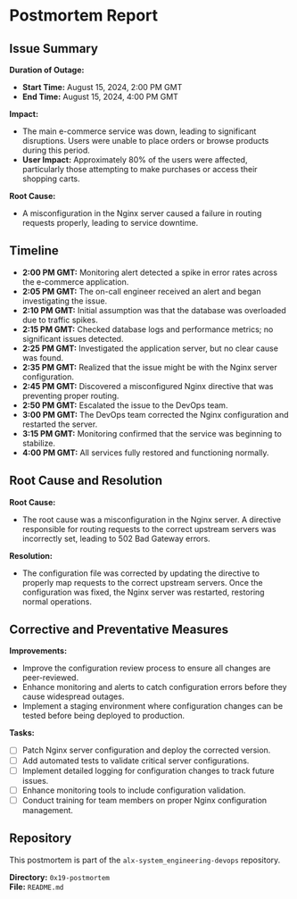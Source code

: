 # Postmortem Report

## Issue Summary
**Duration of Outage:**  
- **Start Time:** August 15, 2024, 2:00 PM GMT  
- **End Time:** August 15, 2024, 4:00 PM GMT

**Impact:**  
- The main e-commerce service was down, leading to significant disruptions. Users were unable to place orders or browse products during this period.
- **User Impact:** Approximately 80% of the users were affected, particularly those attempting to make purchases or access their shopping carts.

**Root Cause:**  
- A misconfiguration in the Nginx server caused a failure in routing requests properly, leading to service downtime.

## Timeline
- **2:00 PM GMT:** Monitoring alert detected a spike in error rates across the e-commerce application.
- **2:05 PM GMT:** The on-call engineer received an alert and began investigating the issue. 
- **2:10 PM GMT:** Initial assumption was that the database was overloaded due to traffic spikes.
- **2:15 PM GMT:** Checked database logs and performance metrics; no significant issues detected.
- **2:25 PM GMT:** Investigated the application server, but no clear cause was found.
- **2:35 PM GMT:** Realized that the issue might be with the Nginx server configuration.
- **2:45 PM GMT:** Discovered a misconfigured Nginx directive that was preventing proper routing.
- **2:50 PM GMT:** Escalated the issue to the DevOps team.
- **3:00 PM GMT:** The DevOps team corrected the Nginx configuration and restarted the server.
- **3:15 PM GMT:** Monitoring confirmed that the service was beginning to stabilize.
- **4:00 PM GMT:** All services fully restored and functioning normally.

## Root Cause and Resolution
**Root Cause:**  
- The root cause was a misconfiguration in the Nginx server. A directive responsible for routing requests to the correct upstream servers was incorrectly set, leading to 502 Bad Gateway errors.

**Resolution:**  
- The configuration file was corrected by updating the directive to properly map requests to the correct upstream servers. Once the configuration was fixed, the Nginx server was restarted, restoring normal operations.

## Corrective and Preventative Measures
**Improvements:**  
- Improve the configuration review process to ensure all changes are peer-reviewed.
- Enhance monitoring and alerts to catch configuration errors before they cause widespread outages.
- Implement a staging environment where configuration changes can be tested before being deployed to production.

**Tasks:**
- [ ] Patch Nginx server configuration and deploy the corrected version.
- [ ] Add automated tests to validate critical server configurations.
- [ ] Implement detailed logging for configuration changes to track future issues.
- [ ] Enhance monitoring tools to include configuration validation.
- [ ] Conduct training for team members on proper Nginx configuration management.

## Repository
This postmortem is part of the `alx-system_engineering-devops` repository.

**Directory:** `0x19-postmortem`  
**File:** `README.md`

